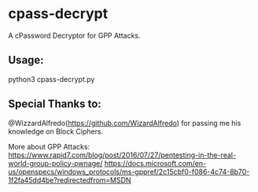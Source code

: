 # cpass-decrypt
A cPassword Decryptor for GPP Attacks.

## Usage:
python3 cpass-decrypt.py <cPassword>
  
## Special Thanks to:
@WizzardAlfredo(https://github.com/WizardAlfredo) for passing me his knowledge on Block Ciphers.


More about GPP Attacks:
https://www.rapid7.com/blog/post/2016/07/27/pentesting-in-the-real-world-group-policy-pwnage/
https://docs.microsoft.com/en-us/openspecs/windows_protocols/ms-gppref/2c15cbf0-f086-4c74-8b70-1f2fa45dd4be?redirectedfrom=MSDN

